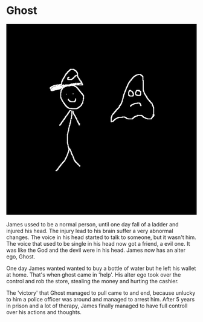 # Ghost

![Ghost](../images/ghost-movie.jpg)

James ussed to be a normal person, until one day fall of a ladder and injured his head. The injury lead to his brain suffer a very abnormal
changes. The voice in his head started to talk to someone, but it wasn't him. The voice that used to be single in his head now got a friend,
a evil one. It was like the God and the devil were in his head. James now has an alter ego, Ghost.

One day James wanted wanted to buy a bottle of water but he left his wallet at home. That's when ghost came in 'help'. His alter ego took
over the control and rob the store, stealing the money and hurting the cashier.

The 'victory' that Ghost managed to pull came to and end, because unlucky to him a police officer was around and managed to arrest him.
After 5 years in prison and a lot of therapy, James finally managed to have full controll over his actions and thoughts.
